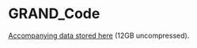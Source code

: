 # GRAND_Code

[Accompanying data stored here](https://drive.google.com/file/d/1iEHbUJTXNRMdsFnNSbTCO73SPpWDiycP/view?usp=drive_link) (12GB uncompressed).
